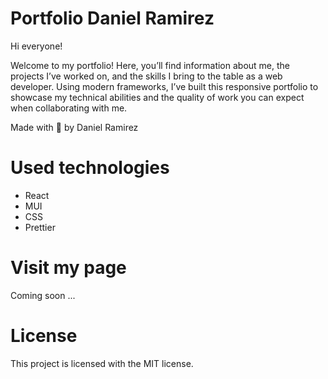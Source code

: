 # Portfolio Daniel Ramirez

Hi everyone!

Welcome to my portfolio! Here, you’ll find information about me, the projects I’ve worked on, and the skills I bring to the table as a web developer. Using modern frameworks, I’ve built this responsive portfolio to showcase my technical abilities and the quality of work you can expect when collaborating with me.

Made with 🩵 by Daniel Ramirez

# Used technologies

-   React
-   MUI
-   CSS
-   Prettier

# Visit my page

Coming soon ...

# License

This project is licensed with the MIT license.
